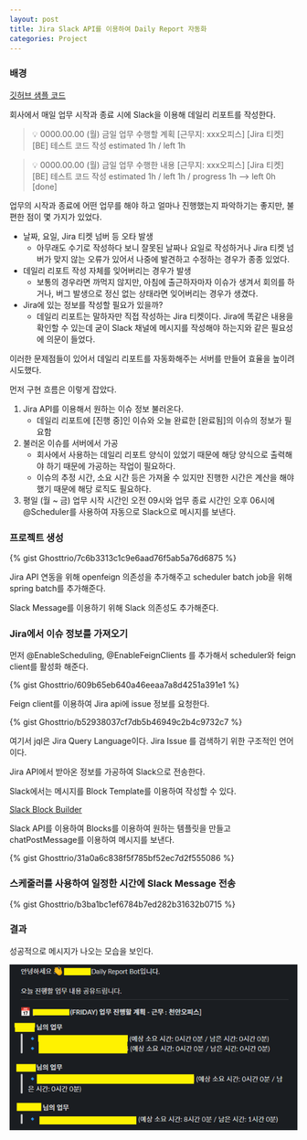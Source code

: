 ```yaml
---
layout: post
title: Jira Slack API를 이용하여 Daily Report 자동화
categories: Project
---
```


### 배경

[깃허브 샘플 코드](https://github.com/Ghosttrio/slack-api)

회사에서 매일 업무 시작과 종료 시에 Slack을 이용해 데일리 리포트를 작성한다.

>💡 0000.00.00 (월) 금일 업무 수행할 계획 [근무지: xxx오피스]
>[Jira 티켓] [BE] 테스트 코드 작성 estimated 1h / left 1h

>💡 0000.00.00 (월) 금일 업무 수행한 내용 [근무지: xxx오피스]
>[Jira 티켓] [BE] 테스트 코드 작성 estimated 1h / left 1h / progress 1h --> left 0h [done]


업무의 시작과 종료에 어떤 업무를 해야 하고 얼마나 진행했는지 파악하기는 좋지만, 불편한 점이 몇 가지가 있었다.

- 날짜, 요일, Jira 티켓 넘버 등 오타 발생
    - 아무래도 수기로 작성하다 보니 잘못된 날짜나 요일로 작성하거나 Jira 티켓 넘버가 맞지 않는 오류가 있어서 나중에 발견하고 수정하는 경우가 종종 있었다.
- 데일리 리포트 작성 자체를 잊어버리는 경우가 발생
    - 보통의 경우라면 까먹지 않지만, 아침에 출근하자마자 이슈가 생겨서 회의를 하거나, 버그 발생으로 정신 없는 상태라면 잊어버리는 경우가 생겼다.
- Jira에 있는 정보를 작성할 필요가 있을까?
    - 데일리 리포트는 말하자만 직접 작성하는 Jira 티켓이다. Jira에 똑같은 내용을 확인할 수 있는데 굳이 Slack 채널에 메시지를 작성해야 하는지와 같은 필요성에 의문이 들었다.

이러한 문제점들이 있어서 데일리 리포트를 자동화해주는 서버를 만들어 효율을 높이려 시도했다. 

먼저 구현 흐름은 이렇게 잡았다.

1. Jira API를 이용해서 원하는 이슈 정보 불러온다.
    - 데일리 리포트에 [진행 중]인 이슈와 오늘 완료한 [완료됨]의 이슈의 정보가 필요함
2. 불러온 이슈를 서버에서 가공
    - 회사에서 사용하는 데일리 리포트 양식이 있었기 때문에 해당 양식으로 출력해야 하기 때문에 가공하는 작업이 필요하다.
    - 이슈의 추정 시간, 소요 시간 등은 가져올 수 있지만 진행한 시간은 계산을 해야 했기 때문에 해당 로직도 필요하다.
3. 평일 (월 ~ 금) 업무 시작 시간인 오전 09시와 업무 종료 시간인 오후 06시에 @Scheduler를 사용하여 자동으로 Slack으로 메시지를 보낸다. 

### 프로젝트 생성

{% gist Ghosttrio/7c6b3313c1c9e6aad76f5ab5a76d6875 %}

Jira API 연동을 위해 openfeign 의존성을 추가해주고 scheduler batch job을 위해 spring batch를 추가해준다.

Slack Message를 이용하기 위해 Slack 의존성도 추가해준다.

### Jira에서 이슈 정보를 가져오기

먼저 @EnableScheduling, @EnableFeignClients 를 추가해서 scheduler와 feign client를 활성화 해준다.
    
{% gist Ghosttrio/609b65eb640a46eeaa7a8d4251a391e1 %}
    
Feign client를 이용하여 Jira api에 issue 정보를 요청한다.
    
{% gist Ghosttrio/b52938037cf7db5b46949c2b4c9732c7 %}


여기서 jql은 Jira Query Language이다.  Jira Issue 를 검색하기 위한 구조적인 언어이다.

Jira API에서 받아온 정보를 가공하여 Slack으로 전송한다.

Slack에서는 메시지를 Block Template를 이용하여 작성할 수 있다.
        
[Slack Block Builder](https://app.slack.com/block-kit-builder)
        
Slack API를 이용하여 Blocks를 이용하여 원하는 템플릿을 만들고 chatPostMessage를 이용하여 메시지를 보낸다.
    
{% gist Ghosttrio/31a0a6c838f5f785bf52ec7d2f555086 %}    

### 스케줄러를 사용하여 일정한 시간에 Slack Message 전송

{% gist Ghosttrio/b3ba1bc1ef6784b7ed282b31632b0715 %}

### 결과

성공적으로 메시지가 나오는 모습을 보인다.

![alt text](/public/img/240701/1.png)